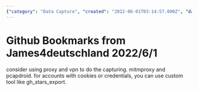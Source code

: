 ```yaml
---
{"category": "Data Capture", "created": "2022-06-01T03:14:57.000Z", "date": "2022-06-01 03:14:57", "description": "This article explains a method for capturing Github data by utilizing proxies and VPNs, along with tools like mitmproxy, pcapdroid, and gh_stars_export to handle accounts requiring cookies or credentials.", "modified": "2022-08-18T14:55:19.003Z", "tags": ["export", "github", "history"], "title": "Github Bookmarks from James4deutschland"}
---
```

# Github Bookmarks from James4deutschland 2022/6/1
consider using proxy and vpn to do the capturing. mitmproxy and pcapdroid.
for accounts with cookies or credentials, you can use custom tool like gh_stars_export.